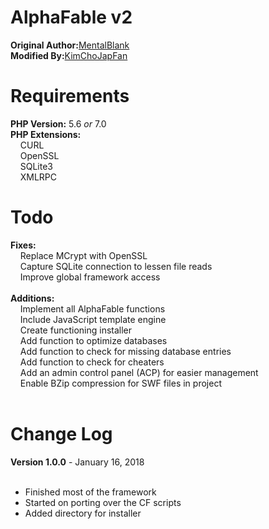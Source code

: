<html>
    <body>
        <h1>AlphaFable v2</h1>
        <b>Original Author:</b><a href="https://github.com/MentalBlank">MentalBlank</a><br />
        <b>Modified By:</b><a href="https://github.com/KimChoJapFan">KimChoJapFan</a><br />
        <h1>Requirements</h1>
        <b>PHP Version:</b> 5.6 <i>or</i> 7.0<br />
        <b>PHP Extensions:</b><br />
        &nbsp;&nbsp;&nbsp;&nbsp;CURL<br />
        &nbsp;&nbsp;&nbsp;&nbsp;OpenSSL<br />
        &nbsp;&nbsp;&nbsp;&nbsp;SQLite3<br />
        &nbsp;&nbsp;&nbsp;&nbsp;XMLRPC<br />
        <h1>Todo</h1>
        <b>Fixes:</b><br />
        &nbsp;&nbsp;&nbsp;&nbsp;Replace MCrypt with OpenSSL<br />
        &nbsp;&nbsp;&nbsp;&nbsp;Capture SQLite connection to lessen file reads<br />
        &nbsp;&nbsp;&nbsp;&nbsp;Improve global framework access<br /><br />
        <b>Additions:</b><br />
        &nbsp;&nbsp;&nbsp;&nbsp;Implement all AlphaFable functions<br />
        &nbsp;&nbsp;&nbsp;&nbsp;Include JavaScript template engine<br />
        &nbsp;&nbsp;&nbsp;&nbsp;Create functioning installer<br />
        &nbsp;&nbsp;&nbsp;&nbsp;Add function to optimize databases<br />
        &nbsp;&nbsp;&nbsp;&nbsp;Add function to check for missing database entries<br />
        &nbsp;&nbsp;&nbsp;&nbsp;Add function to check for cheaters<br />
        &nbsp;&nbsp;&nbsp;&nbsp;Add an admin control panel (ACP) for easier management<br />
        &nbsp;&nbsp;&nbsp;&nbsp;Enable BZip compression for SWF files in project<br /><br />
        <h1>Change Log</h1>
        <b>Version 1.0.0</b> - January 16, 2018<br /><br />
        <ul>
            <li>Finished most of the framework</li>
            <li>Started on porting over the CF scripts</li>
            <li>Added directory for installer</li>
        </ul>
    </body>
</html>